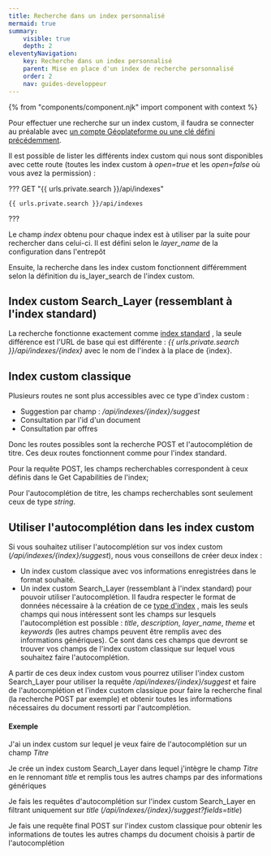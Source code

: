 ```yaml
---
title: Recherche dans un index personnalisé
mermaid: true
summary:
    visible: true
    depth: 2
eleventyNavigation:
    key: Recherche dans un index personnalisé
    parent: Mise en place d'un index de recherche personnalisé
    order: 2
    nav: guides-developpeur
---
```


{% from "components/component.njk" import component with context %}

Pour effectuer une recherche sur un index custom, il faudra se connecter au préalable avec [un compte Géoplateforme ou une clé défini précédemment](../../controle-des-acces/diffusion/cle.md).

Il est possible de lister les différents index custom qui nous sont disponibles avec cette route (toutes les index custom à *open=true* et les *open=false* où vous avez la permission) :

??? GET "{{ urls.private.search }}/api/indexes"

```title="Contenu"
{{ urls.private.search }}/api/indexes
```

???
<br>

Le champ *index* obtenu pour chaque index est à utiliser par la suite pour rechercher dans celui-ci. Il est défini selon le *layer_name* de la configuration dans l'entrepôt

Ensuite, la recherche dans les index custom fonctionnent différemment selon la définition du is_layer_search de l'index custom.

## Index custom Search_Layer (ressemblant à l'index standard)

La recherche fonctionne exactement comme
<a
id="link-1"
href="../../index-standard"
target="\_self"
class="fr-link fr-icon-arrow-right-line fr-link--icon-right"> index standard</a>
, la seule différence est l'URL de base qui est différente : *{{ urls.private.search }}/api/indexes/{index}* avec le nom de l'index à la place de {index}.

## Index custom classique

Plusieurs routes ne sont plus accessibles avec ce type d'index custom :

- Suggestion par champ : */api/indexes/{index}/suggest*
- Consultation par l'id d'un document
- Consultation par offres

Donc les routes possibles sont la recherche POST et l'autocomplétion de titre. Ces deux routes fonctionnent comme pour l'index standard.

Pour la requête POST, les champs recherchables correspondent à ceux définis dans le Get Capabilities de l'index;

Pour l'autocomplétion de titre, les champs recherchables sont seulement ceux de type *string*.

## Utiliser l'autocomplétion dans les index custom

Si vous souhaitez utiliser l'autocomplétion sur vos index custom (*/api/indexes/{index}/suggest*), nous vous conseillons de créer deux index :

- Un index custom classique avec vos informations enregistrées dans le format souhaité.
- Un index custom Search_Layer (ressemblant à l'index standard) pour pouvoir utiliser l'autocomplétion. Il faudra respecter le format de données nécessaire à la création de ce
<a
id="link-1"
href="../creation-index"
target="\_self"
class="fr-link fr-icon-arrow-right-line fr-link--icon-right"> type d'index</a>
, mais les seuls champs qui nous intéressent sont les champs sur lesquels l'autocomplétion est possible : *title*, *description*, *layer_name*, *theme* et *keywords* (les autres champs peuvent être remplis avec des informations génériques). Ce sont dans ces champs que devront se trouver vos champs de l'index custom classique sur lequel vous souhaitez faire l'autocomplétion.

A partir de ces deux index custom vous pourrez utiliser l'index custom Search_Layer pour utiliser la requête */api/indexes/{index}/suggest* et faire de l'autocomplétion et l'index custom classique pour faire la recherche final (la recherche POST par exemple) et obtenir toutes les informations nécessaires du document ressorti par l'autcomplétion.

#### Exemple
J'ai un index custom sur lequel je veux faire de l'autocomplétion sur un champ *Titre*

Je crée un index custom Search_Layer dans lequel j'intègre le champ *Titre* en le rennomant *title* et remplis tous les autres champs par des informations génériques

Je fais les requêtes d'autocomplétion sur l'index custom Search_Layer en filtrant uniquement sur *title* (*/api/indexes/{index}/suggest?fields=title*)

Je fais une requête final POST sur l'index custom classique pour obtenir les informations de toutes les autres champs du document choisis à partir de l'autocomplétion